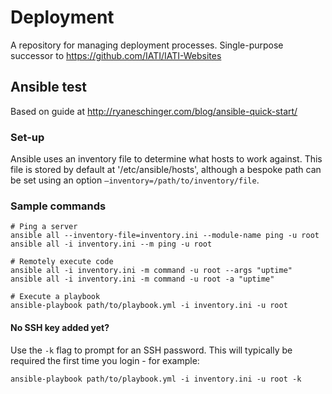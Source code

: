 # Deployment

A repository for managing deployment processes. Single-purpose successor to https://github.com/IATI/IATI-Websites

## Ansible test

Based on guide at http://ryaneschinger.com/blog/ansible-quick-start/

### Set-up

Ansible uses an inventory file to determine what hosts to work against. This file is stored by default at '/etc/ansible/hosts', although a bespoke path can be set using an option `–inventory=/path/to/inventory/file`.


### Sample commands

```
# Ping a server
ansible all --inventory-file=inventory.ini --module-name ping -u root
ansible all -i inventory.ini --m ping -u root

# Remotely execute code
ansible all -i inventory.ini -m command -u root --args "uptime"
ansible all -i inventory.ini -m command -u root -a "uptime"

# Execute a playbook
ansible-playbook path/to/playbook.yml -i inventory.ini -u root
```

#### No SSH key added yet?

Use the `-k` flag to prompt for an SSH password. This will typically be required the first time you login - for example:

```
ansible-playbook path/to/playbook.yml -i inventory.ini -u root -k
```

